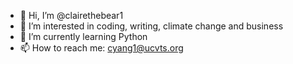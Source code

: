 - 👋 Hi, I’m @clairethebear1
- 👀 I’m interested in coding, writing, climate change and business
- 🌱 I’m currently learning Python
- 📫 How to reach me: cyang1@ucvts.org

<!---
clairethebear1/clairethebear1 is a ✨ special ✨ repository because its `README.md` (this file) appears on your GitHub profile.
You can click the Preview link to take a look at your changes.
--->
